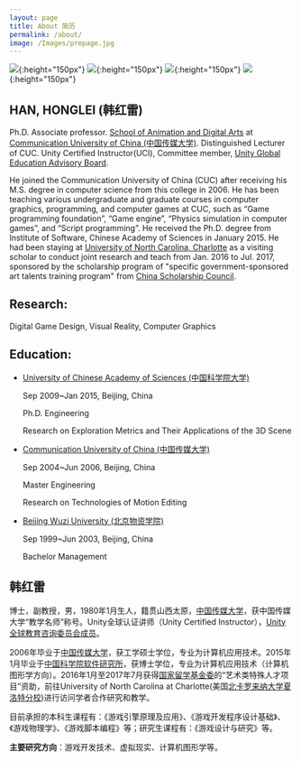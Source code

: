 ```yaml
---
layout: page
title: About 简历
permalink: /about/
image: /Images/prepage.jpg
---
```

![]({{site.url}}/Images/MeComic.jpg){:height="150px"}
![]({{site.url}}/Images/MeHolo.JPG){:height="150px"}
![]({{site.url}}/Images/MeFromSherry.jpg){:height="150px"}
![]({{site.url}}/Images/MeUnity.jpg){:height="150px"}


## HAN, HONGLEI (韩红雷) 

Ph.D. Associate professor. [School of Animation and Digital Arts](http://animation.cuc.edu.cn) at [Communication University of China (中国传媒大学)](http://en.cuc.edu.cn/). Distinguished Lecturer of CUC. Unity Certified Instructor(UCI), Committee member, [Unity Global Education Advisory Board](https://unity.com/education/advisory-board#honglei-han).

He joined the Communication University of China (CUC) after receiving his M.S. degree in computer science from this college in 2006. He has been teaching various undergraduate and graduate courses in computer graphics, programming, and computer games at CUC, such as “Game programming foundation”, “Game engine”, “Physics simulation in computer games”, and “Script programming”. He received the Ph.D. degree from Institute of Software, Chinese Academy of Sciences in January 2015. He had been staying at [University of North Carolina, Charlotte](http://www.uncc.edu) as a visiting scholar to conduct joint research and teach from Jan. 2016 to Jul. 2017, sponsored by the scholarship program of "specific government-sponsored art talents training program" from [China Scholarship Council](http://www.csc.edu.cn).

## Research: 

Digital Game Design, Visual Reality, Computer Graphics

## Education:

- [University of Chinese Academy of Sciences (中国科学院大学)](http://www.gucas.ac.cn/)

	Sep 2009~Jan 2015, Beijing, China

	Ph.D. Engineering
	
	Research on Exploration Metrics and Their Applications of the 3D Scene

- [Communication University of China (中国传媒大学)](http://www.cuc.edu.cn/)

	Sep 2004~Jun 2006, Beijing, China
	
	Master Engineering
	
	Research on Technologies of Motion Editing

- [Beijing Wuzi University (北京物资学院)](http://www.bwu.edu.cn/)

	Sep 1999~Jun 2003, Beijing, China

	Bachelor Management	

## 韩红雷

博士，副教授，男，1980年1月生人，籍贯山西太原，[中国传媒大学](http://www.cuc.edu.cn/)，获中国传媒大学“教学名师”称号。Unity全球认证讲师（Unity Certified Instructor），[Unity全球教育咨询委员会成员](https://unity.com/education/advisory-board#honglei-han)。

2006年毕业于[中国传媒大学](http://www.cuc.edu.cn/)，获工学硕士学位，专业为计算机应用技术。2015年1月毕业于[中国科学院软件研究所](http://www.is.cas.cn)，获博士学位，专业为计算机应用技术（计算机图形学方向）。2016年1月至2017年7月获得[国家留学基金委](http://www.csc.edu.cn)的“艺术类特殊人才项目”资助，前往University of North Carolina at Charlotte(美国[北卡罗来纳大学夏洛特分校](http://www.uncc.edu))进行访问学者合作研究和教学。

目前承担的本科生课程有：《游戏引擎原理及应用》、《游戏开发程序设计基础》、《游戏物理学》、《游戏脚本编程》等；研究生课程有：《游戏设计与研究》等。

**主要研究方向**：游戏开发技术、虚拟现实、计算机图形学等。

<script>
  (function(i,s,o,g,r,a,m){i['GoogleAnalyticsObject']=r;i[r]=i[r]||function(){
  (i[r].q=i[r].q||[]).push(arguments)},i[r].l=1*new Date();a=s.createElement(o),
  m=s.getElementsByTagName(o)[0];a.async=1;a.src=g;m.parentNode.insertBefore(a,m)
  })(window,document,'script','https://www.google-analytics.com/analytics.js','ga');

  ga('create', 'UA-85986843-1', 'auto');
  ga('send', 'pageview');

</script>
